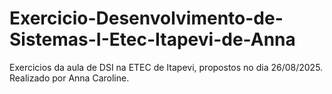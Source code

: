 # Exercicio-Desenvolvimento-de-Sistemas-I-Etec-Itapevi-de-Anna
Exercicios da aula de DSI na ETEC de Itapevi, propostos no dia 26/08/2025. Realizado por Anna Caroline.
